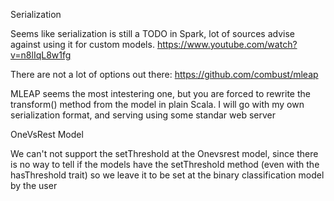 Serialization

Seems like serialization is still a TODO in Spark, lot of sources advise against using it for custom models. 
https://www.youtube.com/watch?v=n8lIqL8w1fg

There are not a lot of options out there: https://github.com/combust/mleap

MLEAP seems the most intestering one, but you are forced to rewrite the transform() method from the model in plain
Scala. I will go with my own serialization format, and serving using some standar web server

OneVsRest Model

We can't not support the setThreshold at the Onevsrest model, since there is no way to tell if the models have
the setThreshold method (even with the hasThreshold trait) so we leave it to be set at the binary classification
model by the user